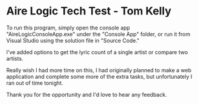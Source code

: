 # Aire Logic Tech Test - Tom Kelly

To run this program, simply open the console app "AireLogicConsoleApp.exe" under the "Console App" folder, or run it from Visual Studio using the solution file in "Source Code."

I've added options to get the lyric count of a single artist or compare two artists.

Really wish I had more time on this, I had originally planned to make a web application and complete some more of the extra tasks, but unfortunately I ran out of time tonight.

Thank you for the opportunity and I'd love to hear any feedback.

